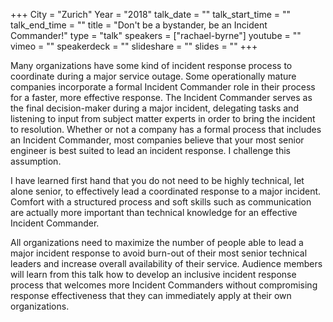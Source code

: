 +++
City = "Zurich"
Year = "2018"
talk_date = ""
talk_start_time = ""
talk_end_time = ""
title = "Don't be a bystander, be an Incident Commander!"
type = "talk"
speakers = ["rachael-byrne"]
youtube = ""
vimeo = ""
speakerdeck = ""
slideshare = ""
slides = ""
+++

Many organizations have some kind of incident response process to coordinate during a 
major service outage. Some operationally mature companies incorporate a formal Incident 
Commander role in their process for a faster, more effective response. The Incident 
Commander serves as the final decision-maker during a major incident, delegating tasks and 
listening to input from subject matter experts in order to bring the incident to 
resolution. Whether or not a company has a formal process that includes an Incident 
Commander, most companies believe that your most senior engineer is best suited to lead an 
incident response. I challenge this assumption.

I have learned first hand that you do not need to be highly technical, let alone senior, 
to effectively lead a coordinated response to a major incident. Comfort with a structured 
process and soft skills such as communication are actually more important than technical 
knowledge for an effective Incident Commander.

All organizations need to maximize the number of people able to lead a major incident 
response to avoid burn-out of their most senior technical leaders and increase overall 
availability of their service. Audience members will learn from this talk how to develop 
an inclusive incident response process that welcomes more Incident Commanders without 
compromising response effectiveness that they can immediately apply at their own 
organizations.
